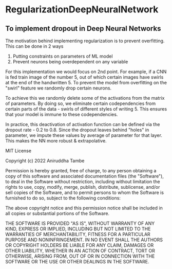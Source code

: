 # RegularizationDeepNeuralNetwork

## To implement dropout in Deep Neural Networks

The motivation behind implementing regularization is to prevent overfitting. This can be done in 2 ways

1. Putting constraints on parameters of ML model
2. Prevent neurons being overdependent on any variable

For this implementation we would focus on 2nd point. For example, if a CNN is fed train image of the number 5, out of which certain images have swirls at the end of the handwritten 5. To prevent the model from overfitting on the "swirl" feature we randomly drop certain neurons. 

To achieve this we randomly delete some of the activations from the matrix of parameters. By doing so, we eliminate certain codependencies from certain parts of the data - swirls of different styles of writing 5. This ensures that your model is immune to these codependencies.

In practice, this deactivation of activation function can be defined via the dropout rate - 0.2 to 0.8. Since the dropout leaves behind "holes" in parameter, we impute these values by average of parameter for that layer. This makes the NN more robust & extrapolative. 

MIT License

Copyright (c) 2022 Aniruddha Tambe

Permission is hereby granted, free of charge, to any person obtaining a copy
of this software and associated documentation files (the "Software"), to deal
in the Software without restriction, including without limitation the rights
to use, copy, modify, merge, publish, distribute, sublicense, and/or sell
copies of the Software, and to permit persons to whom the Software is
furnished to do so, subject to the following conditions:

The above copyright notice and this permission notice shall be included in all
copies or substantial portions of the Software.

THE SOFTWARE IS PROVIDED "AS IS", WITHOUT WARRANTY OF ANY KIND, EXPRESS OR
IMPLIED, INCLUDING BUT NOT LIMITED TO THE WARRANTIES OF MERCHANTABILITY,
FITNESS FOR A PARTICULAR PURPOSE AND NONINFRINGEMENT. IN NO EVENT SHALL THE
AUTHORS OR COPYRIGHT HOLDERS BE LIABLE FOR ANY CLAIM, DAMAGES OR OTHER
LIABILITY, WHETHER IN AN ACTION OF CONTRACT, TORT OR OTHERWISE, ARISING FROM,
OUT OF OR IN CONNECTION WITH THE SOFTWARE OR THE USE OR OTHER DEALINGS IN THE
SOFTWARE.